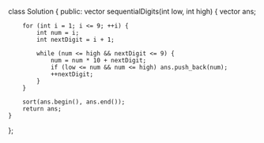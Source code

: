 class Solution {
public:
    vector<int> sequentialDigits(int low, int high) {
          vector<int> ans;

        for (int i = 1; i <= 9; ++i) {
            int num = i;
            int nextDigit = i + 1;

            while (num <= high && nextDigit <= 9) {
                num = num * 10 + nextDigit;
                if (low <= num && num <= high) ans.push_back(num);
                ++nextDigit;
            }
        }

        sort(ans.begin(), ans.end());
        return ans;
    }
};
